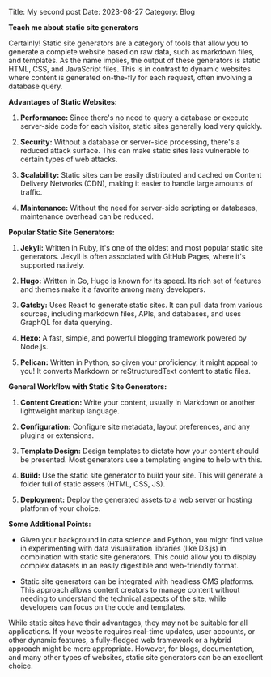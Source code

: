 Title: My second post
Date: 2023-08-27
Category: Blog

**Teach me about static site generators**

Certainly! Static site generators are a category of tools that allow you to generate a complete website based on raw data, such as markdown files, and templates. As the name implies, the output of these generators is static HTML, CSS, and JavaScript files. This is in contrast to dynamic websites where content is generated on-the-fly for each request, often involving a database query.

**Advantages of Static Websites:**

1. **Performance:** Since there's no need to query a database or execute server-side code for each visitor, static sites generally load very quickly.

2. **Security:** Without a database or server-side processing, there's a reduced attack surface. This can make static sites less vulnerable to certain types of web attacks.

3. **Scalability:** Static sites can be easily distributed and cached on Content Delivery Networks (CDN), making it easier to handle large amounts of traffic.

4. **Maintenance:** Without the need for server-side scripting or databases, maintenance overhead can be reduced.

**Popular Static Site Generators:**

1. **Jekyll:** Written in Ruby, it's one of the oldest and most popular static site generators. Jekyll is often associated with GitHub Pages, where it's supported natively.

2. **Hugo:** Written in Go, Hugo is known for its speed. Its rich set of features and themes make it a favorite among many developers.

3. **Gatsby:** Uses React to generate static sites. It can pull data from various sources, including markdown files, APIs, and databases, and uses GraphQL for data querying.

4. **Hexo:** A fast, simple, and powerful blogging framework powered by Node.js.

5. **Pelican:** Written in Python, so given your proficiency, it might appeal to you! It converts Markdown or reStructuredText content to static files.

**General Workflow with Static Site Generators:**

1. **Content Creation:** Write your content, usually in Markdown or another lightweight markup language.

2. **Configuration:** Configure site metadata, layout preferences, and any plugins or extensions.

3. **Template Design:** Design templates to dictate how your content should be presented. Most generators use a templating engine to help with this.

4. **Build:** Use the static site generator to build your site. This will generate a folder full of static assets (HTML, CSS, JS).

5. **Deployment:** Deploy the generated assets to a web server or hosting platform of your choice.

**Some Additional Points:**

- Given your background in data science and Python, you might find value in experimenting with data visualization libraries (like D3.js) in combination with static site generators. This could allow you to display complex datasets in an easily digestible and web-friendly format.
  
- Static site generators can be integrated with headless CMS platforms. This approach allows content creators to manage content without needing to understand the technical aspects of the site, while developers can focus on the code and templates.

While static sites have their advantages, they may not be suitable for all applications. If your website requires real-time updates, user accounts, or other dynamic features, a fully-fledged web framework or a hybrid approach might be more appropriate. However, for blogs, documentation, and many other types of websites, static site generators can be an excellent choice.